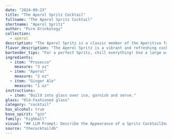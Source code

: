 ```yaml
---
date: "2024-09-23"
title: "The Aperol Spritz Cocktail"
fullname: "The Aperol Spritz Cocktail"
shortname: "Aperol Spritz"
author: "Pure Drinkology"
collection:
  - aperol
description: "The Aperol Spritz is a classic member of the Aperitivo family, originating in the Veneto region of Italy in the 19th century. This refreshing, bitter-sweet concoction is perfect for sipping before a meal. "
flavor_description: "The Aperol Spritz is a vibrant and refreshing cocktail. It features a bright, bitter punch from the Aperol, balanced by the delicate sweetness of the Prosecco. The soda water adds a light, bubbly effervescence, making it a perfect summer drink. It's slightly bitter, slightly sweet, and very refreshing, leaving you with a clean finish. "
bartender_tips: "For a perfect Spritz, chill everything! Use a large wine glass filled with ice, and build the drink directly in it for optimal dilution.  Use a good quality Prosecco for best results, and don't skimp on the soda – it balances the bitterness of the Aperol. Remember, it's a light, refreshing drink, so don't over-pour the Aperol! "
ingredients:
  - item: "Prosecco"
    measure: "3 oz"
  - item: "Aperol"
    measure: "2 oz"
  - item: "Ginger Ale"
    measure: "1 oz"
instructions:
  - item: "Build into glass over ice, garnish and serve."
glass: "Old-Fashioned glass"
category: "cocktail"
has_alcohol: true
base_spirit: "gin"
family: "highball"
visual: "## LLM Prompt: Describe the Appearance of a Spritz CocktailImagine a tall, elegant wine glass filled with a vibrant symphony of colors. **Describe the appearance of a Spritz cocktail, focusing on the following:*** **The base:** The Prosecco forms the foundation, a pale, shimmering gold that bubbles playfully at the surface.* **The splash of color:** A vibrant layer of Campari floats atop the Prosecco, its crimson hue adding a striking contrast to the gold. * **The refreshing touch:**  The soda water, light and airy, gently mingles with the Prosecco and Campari, creating a delicate haze that softens the edges of the colors.* **The final touch:**  A thin slice of orange peel, nestled on the rim of the glass, adds a touch of citrusy elegance and releases a subtle aroma of zest.**Remember to focus on the interplay of colors, textures, and the overall visual appeal of the drink.**  This should evoke a sense of the Spritz's refreshing, yet sophisticated, nature. "
source: "thecocktaildb"
---
```


